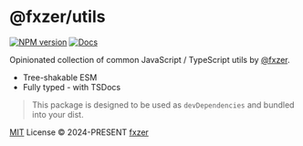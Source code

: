 # @fxzer/utils

[![NPM version](https://img.shields.io/npm/v/@fxzer/utils?color=a1b858&label=)](https://www.npmjs.com/package/@fxzer/utils)
[![Docs](https://img.shields.io/badge/docs-green)](https://www.jsdocs.io/package/@fxzer/utils)

Opinionated collection of common JavaScript / TypeScript utils by [@fxzer](https://github.com/fxzer).

- Tree-shakable ESM
- Fully typed - with TSDocs

> This package is designed to be used as `devDependencies` and bundled into your dist.



[MIT](./LICENSE) License © 2024-PRESENT [fxzer](https://github.com/fxzer)
